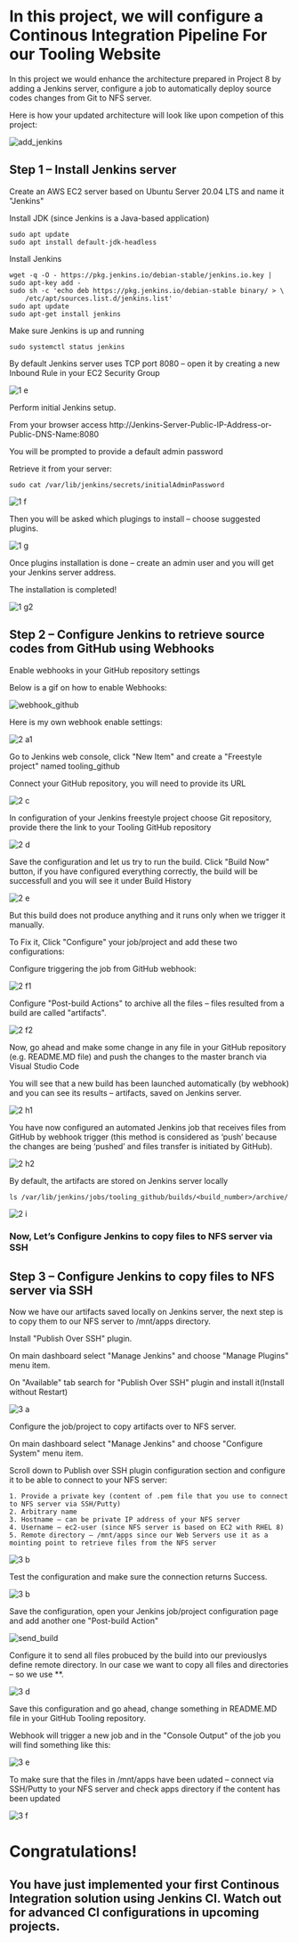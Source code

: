 <h1> In this project, we will configure a Continous Integration Pipeline For our Tooling Website</h1>

<p>In this project we would enhance the architecture prepared in Project 8 by adding a Jenkins server, configure a job to automatically deploy source codes changes from Git to NFS server.</p>

<p>Here is how your updated architecture will look like upon competion of this project:</p>

![add_jenkins](https://user-images.githubusercontent.com/10243139/128801351-03cc35e5-6929-4c6d-8512-74cdd144ff3f.png)

<h2>Step 1 – Install Jenkins server</h2>

<p>Create an AWS EC2 server based on Ubuntu Server 20.04 LTS and name it "Jenkins"</p>

<p>Install JDK (since Jenkins is a Java-based application)</p>

    sudo apt update
    sudo apt install default-jdk-headless
    
<p>Install Jenkins</p>

    wget -q -O - https://pkg.jenkins.io/debian-stable/jenkins.io.key | sudo apt-key add -
    sudo sh -c 'echo deb https://pkg.jenkins.io/debian-stable binary/ > \
        /etc/apt/sources.list.d/jenkins.list'
    sudo apt update
    sudo apt-get install jenkins
    
<p>Make sure Jenkins is up and running</p>

    sudo systemctl status jenkins
    
<p>By default Jenkins server uses TCP port 8080 – open it by creating a new Inbound Rule in your EC2 Security Group</p>

![1 e](https://user-images.githubusercontent.com/10243139/128801943-287b6d37-ecd9-401c-871b-fae097f1f3c6.png)

<p>Perform initial Jenkins setup.</p>

<p>From your browser access http://Jenkins-Server-Public-IP-Address-or-Public-DNS-Name:8080</p>

<p>You will be prompted to provide a default admin password<p>

<p>Retrieve it from your server:</p>

    sudo cat /var/lib/jenkins/secrets/initialAdminPassword

![1 f](https://user-images.githubusercontent.com/10243139/128802171-54d19c2c-d956-4e5c-9adb-793369eadc99.jpg)

<p>Then you will be asked which plugings to install – choose suggested plugins.</p>

![1 g](https://user-images.githubusercontent.com/10243139/128802308-9b7685fd-7160-46ec-9d40-85aade2a4481.png)

<p>Once plugins installation is done – create an admin user and you will get your Jenkins server address.</p>

<p>The installation is completed!</p>

![1 g2](https://user-images.githubusercontent.com/10243139/128802354-e3f20d04-1c2e-4c28-ad12-95162dd4a745.jpg)


<h2>Step 2 – Configure Jenkins to retrieve source codes from GitHub using Webhooks</h2>


<p>Enable webhooks in your GitHub repository settings</p>

<p>Below is a gif on how to enable Webhooks:

![webhook_github](https://user-images.githubusercontent.com/10243139/128802580-b3214614-b684-4760-bd84-618ea326a867.gif)
    
<p>Here is my own webhook enable settings:</p>

![2 a1](https://user-images.githubusercontent.com/10243139/128802743-38947743-5e13-472c-b2bd-90641297a8e4.jpg)

<p>Go to Jenkins web console, click "New Item" and create a "Freestyle project" named tooling_github<p/>

<p>Connect your GitHub repository, you will need to provide its URL</p>

![2 c](https://user-images.githubusercontent.com/10243139/128802800-2aa6184c-1694-4dfc-ae98-d8ec26004c14.jpg)

<p>In configuration of your Jenkins freestyle project choose Git repository, provide there the link to your Tooling GitHub repository</p>

![2 d](https://user-images.githubusercontent.com/10243139/128802889-06fafa15-1ddf-4862-bd8b-7d98c96e3c26.jpg)

<p>Save the configuration and let us try to run the build. Click "Build Now" button, if you have configured everything correctly, the build will be successfull and you will see it under Build History</p>

![2 e](https://user-images.githubusercontent.com/10243139/128802957-b9dce2f0-1911-4efa-be36-6fe3e6af3370.jpg)

<p>But this build does not produce anything and it runs only when we trigger it manually.</p>

<p>To Fix it, Click "Configure" your job/project and add these two configurations:</p>

<p>Configure triggering the job from GitHub webhook:</p>

![2 f1](https://user-images.githubusercontent.com/10243139/128803144-5a2ce395-ae24-48e1-b76c-959887a398e6.png)

<p>Configure "Post-build Actions" to archive all the files – files resulted from a build are called "artifacts".</p>

![2 f2](https://user-images.githubusercontent.com/10243139/128803186-2f1dc88a-f66b-4194-b144-de1a39d5b0ca.jpg)

<p>Now, go ahead and make some change in any file in your GitHub repository (e.g. README.MD file) and push the changes to the master branch via Visual Studio Code</p>

<p>You will see that a new build has been launched automatically (by webhook) and you can see its results – artifacts, saved on Jenkins server.</p>

![2 h1](https://user-images.githubusercontent.com/10243139/128803513-ca33f0f0-6460-46b9-8adc-88aaf3296dd1.jpg)

<p>You have now configured an automated Jenkins job that receives files from GitHub by webhook trigger (this method is considered as ‘push’ because the changes are being ‘pushed’ and files transfer is initiated by GitHub).</p>

![2 h2](https://user-images.githubusercontent.com/10243139/128803576-21ffc310-e21b-474a-adf7-6450b38d2bc0.jpg)

<p>By default, the artifacts are stored on Jenkins server locally</p>

    ls /var/lib/jenkins/jobs/tooling_github/builds/<build_number>/archive/

![2 i](https://user-images.githubusercontent.com/10243139/128803705-6a3007f2-1654-4f24-8e83-5b371182d8e2.jpg)


<h3>Now, Let’s Configure Jenkins to copy files to NFS server via SSH</h3>


<h2>Step 3 – Configure Jenkins to copy files to NFS server via SSH</h2>

<p>Now we have our artifacts saved locally on Jenkins server, the next step is to copy them to our NFS server to /mnt/apps directory.</p>

<p>Install "Publish Over SSH" plugin.</p>
	
<p>On main dashboard select "Manage Jenkins" and choose "Manage Plugins" menu item.</p>

<p>On "Available" tab search for "Publish Over SSH" plugin and install it(Install without Restart)</p>

![3 a](https://user-images.githubusercontent.com/10243139/128804014-a4d767a7-bae1-411a-bcd6-c0b08d26edf1.jpg)

<p>Configure the job/project to copy artifacts over to NFS server.</p>

<p>On main dashboard select "Manage Jenkins" and choose "Configure System" menu item.</p>

<p>Scroll down to Publish over SSH plugin configuration section and configure it to be able to connect to your NFS server:</p>

    1. Provide a private key (content of .pem file that you use to connect to NFS server via SSH/Putty)
    2. Arbitrary name
    3. Hostname – can be private IP address of your NFS server
    4. Username – ec2-user (since NFS server is based on EC2 with RHEL 8)
    5. Remote directory – /mnt/apps since our Web Servers use it as a mointing point to retrieve files from the NFS server
    
![3 b](https://user-images.githubusercontent.com/10243139/128804242-258cad33-5246-41fc-8503-c6c981af71ca.jpg)

<p>Test the configuration and make sure the connection returns Success.</p>

![3 b](https://user-images.githubusercontent.com/10243139/128804270-649daefd-b37f-43f9-b1ba-3f5819f8d639.png)

<p>Save the configuration, open your Jenkins job/project configuration page and add another one "Post-build Action"</p>

![send_build](https://user-images.githubusercontent.com/10243139/128804437-dda1b37e-7b41-40e9-8a7d-9fc04762fd4f.png)

<p>Configure it to send all files probuced by the build into our previouslys define remote directory. In our case we want to copy all files and directories – so we use **.</p>

![3 d](https://user-images.githubusercontent.com/10243139/128804504-e71983ab-9c0c-44b2-b20a-b1da99f29211.png)

Save this configuration and go ahead, change something in README.MD file in your GitHub Tooling repository.

<p>Webhook will trigger a new job and in the "Console Output" of the job you will find something like this:</p>

![3 e](https://user-images.githubusercontent.com/10243139/128804569-27890161-0dbd-4fa0-9943-67df3deb3f11.jpg)

<p>To make sure that the files in /mnt/apps have been udated – connect via SSH/Putty to your NFS server and check apps directory if the content has been updated</p>

![3 f](https://user-images.githubusercontent.com/10243139/128804610-870aff6d-8e98-4449-8480-d3e7a76ad5c8.jpg)

<h1>Congratulations!</h1>

<h2>You have just implemented your first Continous Integration solution using Jenkins CI. Watch out for advanced CI configurations in upcoming projects.</h2>

